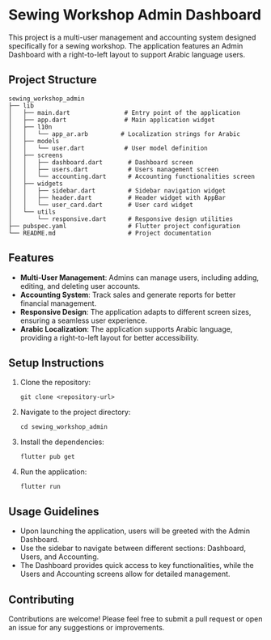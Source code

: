 # Sewing Workshop Admin Dashboard

This project is a multi-user management and accounting system designed specifically for a sewing workshop. The application features an Admin Dashboard with a right-to-left layout to support Arabic language users.

## Project Structure

```
sewing_workshop_admin
├── lib
│   ├── main.dart               # Entry point of the application
│   ├── app.dart                # Main application widget
│   ├── l10n
│   │   └── app_ar.arb         # Localization strings for Arabic
│   ├── models
│   │   └── user.dart           # User model definition
│   ├── screens
│   │   ├── dashboard.dart       # Dashboard screen
│   │   ├── users.dart           # Users management screen
│   │   └── accounting.dart      # Accounting functionalities screen
│   ├── widgets
│   │   ├── sidebar.dart         # Sidebar navigation widget
│   │   ├── header.dart          # Header widget with AppBar
│   │   └── user_card.dart       # User card widget
│   └── utils
│       └── responsive.dart      # Responsive design utilities
├── pubspec.yaml                 # Flutter project configuration
└── README.md                    # Project documentation
```

## Features

- **Multi-User Management**: Admins can manage users, including adding, editing, and deleting user accounts.
- **Accounting System**: Track sales and generate reports for better financial management.
- **Responsive Design**: The application adapts to different screen sizes, ensuring a seamless user experience.
- **Arabic Localization**: The application supports Arabic language, providing a right-to-left layout for better accessibility.

## Setup Instructions

1. Clone the repository:
   ```
   git clone <repository-url>
   ```

2. Navigate to the project directory:
   ```
   cd sewing_workshop_admin
   ```

3. Install the dependencies:
   ```
   flutter pub get
   ```

4. Run the application:
   ```
   flutter run
   ```

## Usage Guidelines

- Upon launching the application, users will be greeted with the Admin Dashboard.
- Use the sidebar to navigate between different sections: Dashboard, Users, and Accounting.
- The Dashboard provides quick access to key functionalities, while the Users and Accounting screens allow for detailed management.

## Contributing

Contributions are welcome! Please feel free to submit a pull request or open an issue for any suggestions or improvements.